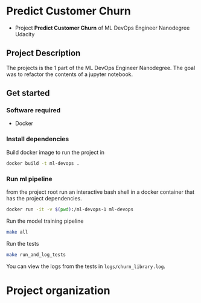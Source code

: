 # Predict Customer Churn

- Project **Predict Customer Churn** of ML DevOps Engineer Nanodegree Udacity

## Project Description
The projects is the 1 part of the ML DevOps Engineer Nanodegree.
The goal was to refactor the contents of a jupyter notebook.

## Get started

### Software required
- Docker

### Install dependencies
Build docker image to run the project in
```bash
docker build -t ml-devops .
```

### Run ml pipeline
from the project root run an interactive bash shell in a docker container that has the project dependencies.
```bash
docker run -it -v $(pwd):/ml-devops-1 ml-devops
```

Run the model training pipeline
```bash
make all
```

Run the tests
```bash
make run_and_log_tests
```
You can view the logs from the tests in `logs/churn_library.log`.

# Project organization

